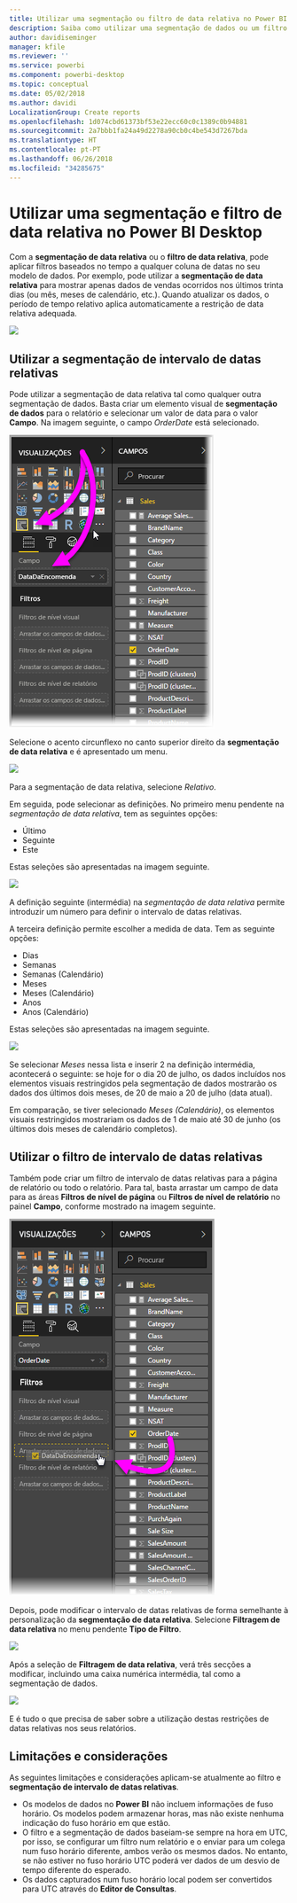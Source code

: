 ```yaml
---
title: Utilizar uma segmentação ou filtro de data relativa no Power BI Desktop
description: Saiba como utilizar uma segmentação de dados ou um filtro para restringir intervalos de datas relativas no Power BI Desktop
author: davidiseminger
manager: kfile
ms.reviewer: ''
ms.service: powerbi
ms.component: powerbi-desktop
ms.topic: conceptual
ms.date: 05/02/2018
ms.author: davidi
LocalizationGroup: Create reports
ms.openlocfilehash: 1d074cbd61373bf53e22ecc60c0c1389c0b94881
ms.sourcegitcommit: 2a7bbb1fa24a49d2278a90cb0c4be543d7267bda
ms.translationtype: HT
ms.contentlocale: pt-PT
ms.lasthandoff: 06/26/2018
ms.locfileid: "34285675"
---
```

# <a name="use-a-relative-date-slicer-and-filter-in-power-bi-desktop"></a>Utilizar uma segmentação e filtro de data relativa no Power BI Desktop
Com a **segmentação de data relativa** ou o **filtro de data relativa**, pode aplicar filtros baseados no tempo a qualquer coluna de datas no seu modelo de dados. Por exemplo, pode utilizar a **segmentação de data relativa** para mostrar apenas dados de vendas ocorridos nos últimos trinta dias (ou mês, meses de calendário, etc.). Quando atualizar os dados, o período de tempo relativo aplica automaticamente a restrição de data relativa adequada.

![](media/desktop-slicer-filter-date-range/relative-date-range-slicer-filter_01.png)

## <a name="using-the-relative-date-range-slicer"></a>Utilizar a segmentação de intervalo de datas relativas
Pode utilizar a segmentação de data relativa tal como qualquer outra segmentação de dados. Basta criar um elemento visual de **segmentação de dados** para o relatório e selecionar um valor de data para o valor **Campo**. Na imagem seguinte, o campo *OrderDate* está selecionado.

![](media/desktop-slicer-filter-date-range/relative-date-range-slicer-filter_02.png)

Selecione o acento circunflexo no canto superior direito da **segmentação de data relativa** e é apresentado um menu.

![](media/desktop-slicer-filter-date-range/relative-date-range-slicer-filter_03.png)

Para a segmentação de data relativa, selecione *Relativo*.

Em seguida, pode selecionar as definições. No primeiro menu pendente na *segmentação de data relativa*, tem as seguintes opções:

* Último
* Seguinte
* Este

Estas seleções são apresentadas na imagem seguinte.

![](media/desktop-slicer-filter-date-range/relative-date-range-slicer-filter_04.png)

A definição seguinte (intermédia) na *segmentação de data relativa* permite introduzir um número para definir o intervalo de datas relativas.

A terceira definição permite escolher a medida de data. Tem as seguinte opções:

* Dias
* Semanas
* Semanas (Calendário)
* Meses
* Meses (Calendário)
* Anos
* Anos (Calendário)

Estas seleções são apresentadas na imagem seguinte.

![](media/desktop-slicer-filter-date-range/relative-date-range-slicer-filter_05.png)

Se selecionar *Meses* nessa lista e inserir 2 na definição intermédia, acontecerá o seguinte: se hoje for o dia 20 de julho, os dados incluídos nos elementos visuais restringidos pela segmentação de dados mostrarão os dados dos últimos dois meses, de 20 de maio a 20 de julho (data atual).

Em comparação, se tiver selecionado *Meses (Calendário)*, os elementos visuais restringidos mostrariam os dados de 1 de maio até 30 de junho (os últimos dois meses de calendário completos).

## <a name="using-the-relative-date-range-filter"></a>Utilizar o filtro de intervalo de datas relativas
Também pode criar um filtro de intervalo de datas relativas para a página de relatório ou todo o relatório. Para tal, basta arrastar um campo de data para as áreas **Filtros de nível de página** ou **Filtros de nível de relatório** no painel **Campo**, conforme mostrado na imagem seguinte.

![](media/desktop-slicer-filter-date-range/relative-date-range-slicer-filter_06.png)

Depois, pode modificar o intervalo de datas relativas de forma semelhante à personalização da **segmentação de data relativa**. Selecione **Filtragem de data relativa** no menu pendente **Tipo de Filtro**.

![](media/desktop-slicer-filter-date-range/relative-date-range-slicer-filter_07.png)

Após a seleção de **Filtragem de data relativa**, verá três secções a modificar, incluindo uma caixa numérica intermédia, tal como a segmentação de dados.

![](media/desktop-slicer-filter-date-range/relative-date-range-slicer-filter_08.png)

E é tudo o que precisa de saber sobre a utilização destas restrições de datas relativas nos seus relatórios.

## <a name="limitations-and-considerations"></a>Limitações e considerações
As seguintes limitações e considerações aplicam-se atualmente ao filtro e **segmentação de intervalo de datas relativas**.

* Os modelos de dados no **Power BI** não incluem informações de fuso horário. Os modelos podem armazenar horas, mas não existe nenhuma indicação do fuso horário em que estão.
* O filtro e a segmentação de dados baseiam-se sempre na hora em UTC, por isso, se configurar um filtro num relatório e o enviar para um colega num fuso horário diferente, ambos verão os mesmos dados. No entanto, se não estiver no fuso horário UTC poderá ver dados de um desvio de tempo diferente do esperado.
* Os dados capturados num fuso horário local podem ser convertidos para UTC através do **Editor de Consultas**.


